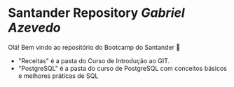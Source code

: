 # Santander Repository _Gabriel Azevedo_

Olá! Bem vindo ao repositório do Bootcamp do Santander :wave:

 - "Receitas" é a pasta do Curso de Introdução ao GIT.
 - "PostgreSQL" é a pasta do curso de PostgreSQL com conceitos básicos e melhores práticas de SQL
